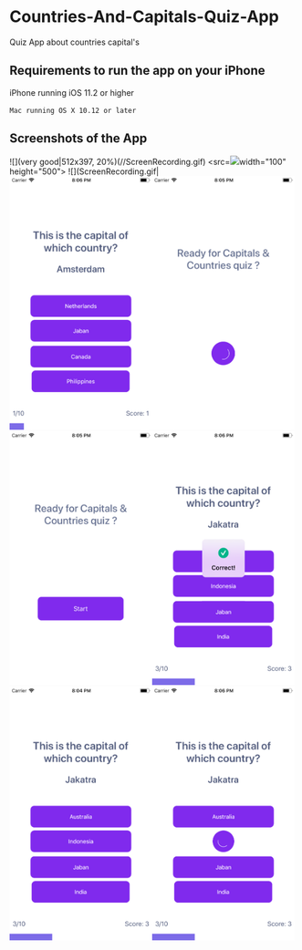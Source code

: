 # Countries-And-Capitals-Quiz-App
Quiz App about countries capital's

## Requirements to run the app on your iPhone
iPhone running iOS 11.2 or higher
```
Mac running OS X 10.12 or later
```

## Screenshots of the App

![](very good|512x397, 20%)(//ScreenRecording.gif)
<src=![](ScreenRecording.gif)width="100" height="500">
![](ScreenRecording.gif|
<img src="Screenshots/Image1.png" width="250"><img src="Screenshots/Image2.png" width="250"> <img src="Screenshots/Image3.png" width="250"><img src="Screenshots/Image4.png" width="250"><img src="Screenshots/Image5.png" width="250"><img src="Screenshots/Image6.png" width="250">





